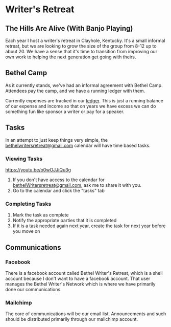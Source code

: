 # Writer's Retreat

## The Hills Are Alive (With Banjo Playing)

Each year I host a writer's retreat in Clayhole, Kentucky. It's a small informal retreat, but we are looking to grow the size of the group from 8-12 up to about 20. We have a sense that it's time to transition from improving our own work to helping the next generation get going with theirs. 

## Bethel Camp

As it currently stands, we've had an informal agreement with Bethel Camp. Attendees pay the camp, and we have a running ledger with them.

Currently expenses are tracked in our [ledger](https://docs.google.com/spreadsheets/d/1M8axZAh8wQwwjcA2s_n1GHVmJ1Ln0-SLTNitrxxbhPY/edit?gid=1091776946#gid=1091776946). This is just a running balance of our expense and income so that on years we have excess we can do something fun like sponsor a writer or pay for a speaker.

## Tasks

In an attempt to just keep things very simple, the bethelwritersretreat@gmail.com calendar will have time based tasks. 

### Viewing Tasks

https://youtu.be/o0wOJJiQu3g

1. If you don't have access to the calendar for bethelWritersretreat@gmail.com, ask me to share it with you. 
2. Go to the calendar and click the "tasks" tab

### Completing Tasks

1. Mark the task as complete
2. Notify the appropriate parties that it is completed
3. If it is a task needed again next year, create the task for next year before you move on

## Communications

### Facebook

There is a facebook account called Bethel Writer's Retreat, which is a shell account because I don't want to have a facebook account. That user manages the Bethel Writer's Network which is where we have primarily done our communications.

### Mailchimp

The core of communications will be our email list. Announcements and such should be distributed primarily through our mailchimp account. 